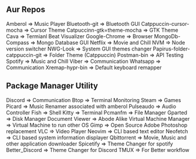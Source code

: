 ## Aur Repos

Amberol => Music Player
Bluetooth-git => Bluetooth GUI
Catppuccin-cursor-mocha => Cursor Theme
Catpuccinn-gtk=theme-mocha => GTK Theme
Cava => Termianl Beat Visualizer
Google-Chrome => Browser
MongoDb-Compass => Mongo Database GUI
Netflix => Movie and Chill
NVM => Node version switcher
NWG-Look => System GUI themes changer
Papirus-folder-catppuccin-git => Folder Theme (Catppuccin)
Postman-bin => API Testing
Spotify => Music and Chill
Viber => Communication
Whatsapp => Communication
Xremap-hypr-bin => Default keyboard remapper

## Package Manager Utility

Discord => Communication
Btop => Terminal Monitoring
Steam => Games
Picard => Music Renamer associated with amberol
Pulseaudo => Audio Controller
Fish => Shell
Kitty => Terminal
Pcmanfm => File Manager
Gparted => Disk Manager
Document Viewer => Abode Alike
Virtual Machine Manager => Virtual Machine to run other OS
Gimp => Open Source Adobe Photoshop replacement
VLC => Video Player
Neovim => CLI based text editor
Neofetch => CLI based system information displayer
Qbittorrent => Movie, Music and other application downloader
Spicetify => Theme Changer for spotify
Better_Discord => Theme Changer for Discord
TMUX => For Better workflow
